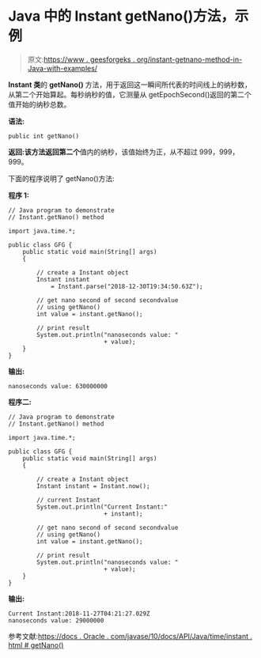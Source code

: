 # Java 中的 Instant getNano()方法，示例

> 原文:[https://www . geesforgeks . org/instant-getnano-method-in-Java-with-examples/](https://www.geeksforgeeks.org/instant-getnano-method-in-java-with-examples/)

**Instant 类**的 **getNano()** 方法，用于返回这一瞬间所代表的时间线上的纳秒数，从第二个开始算起。每秒纳秒的值，它测量从 getEpochSecond()返回的第二个值开始的纳秒总数。

**语法:**

```
public int getNano()
```

**返回:**该方法返回**第二个**值内的纳秒，该值始终为正，从不超过 999，999，999。

下面的程序说明了 getNano()方法:

**程序 1:**

```
// Java program to demonstrate
// Instant.getNano() method

import java.time.*;

public class GFG {
    public static void main(String[] args)
    {

        // create a Instant object
        Instant instant
            = Instant.parse("2018-12-30T19:34:50.63Z");

        // get nano second of second secondvalue
        // using getNano()
        int value = instant.getNano();

        // print result
        System.out.println("nanoseconds value: "
                           + value);
    }
}
```

**输出:**

```
nanoseconds value: 630000000

```

**程序二:**

```
// Java program to demonstrate
// Instant.getNano() method

import java.time.*;

public class GFG {
    public static void main(String[] args)
    {

        // create a Instant object
        Instant instant = Instant.now();

        // current Instant
        System.out.println("Current Instant:"
                           + instant);

        // get nano second of second secondvalue
        // using getNano()
        int value = instant.getNano();

        // print result
        System.out.println("nanoseconds value: "
                           + value);
    }
}
```

**输出:**

```
Current Instant:2018-11-27T04:21:27.029Z
nanoseconds value: 29000000

```

参考文献:[https://docs . Oracle . com/javase/10/docs/API/Java/time/instant . html # getNano()](https://docs.oracle.com/javase/10/docs/api/java/time/Instant.html#getNano())